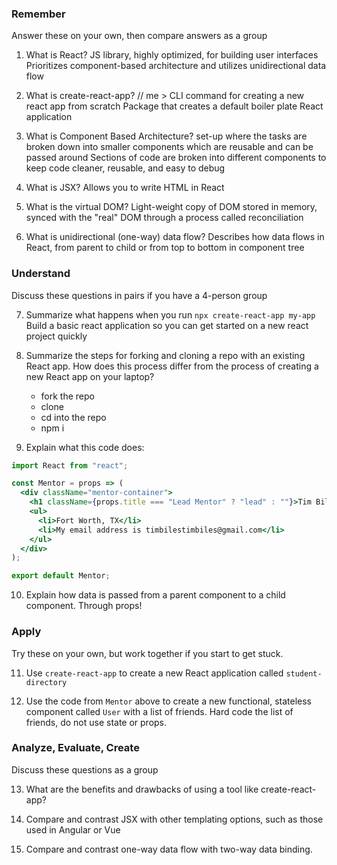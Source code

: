 ### Remember

Answer these on your own, then compare answers as a group

1.  What is React?
      JS library, highly optimized, for building user interfaces
      Prioritizes component-based architecture and utilizes unidirectional data flow

2.  What is create-react-app?
      // me > CLI command for creating a new react app from scratch
      Package that creates a default boiler plate React application


3.  What is Component Based Architecture?
      set-up where the tasks are broken down into smaller components which are reusable and can be passed around
      Sections of code are broken into different components to keep code cleaner, reusable, and easy to debug

4.  What is JSX?
      Allows you to write HTML in React

5.  What is the virtual DOM?
      Light-weight copy of DOM stored in memory, synced with the "real" DOM through a process called reconciliation

6.  What is unidirectional (one-way) data flow?
      Describes how data flows in React, from parent to child or from top to bottom in component tree

### Understand

Discuss these questions in pairs if you have a 4-person group

7.  Summarize what happens when you run `npx create-react-app my-app`
      Build a basic react application so you can get started on a new react project quickly

8.  Summarize the steps for forking and cloning a repo with an existing React app. How does this process differ from the process of creating a new React app on your laptop?
    - fork the repo
    - clone
    - cd into the repo
    - npm i

9.  Explain what this code does:

```jsx
import React from "react";

const Mentor = props => (
  <div className="mentor-container">
    <h1 className={props.title === "Lead Mentor" ? "lead" : ""}>Tim Biles</h1>
    <ul>
      <li>Fort Worth, TX</li>
      <li>My email address is timbilestimbiles@gmail.com</li>
    </ul>
  </div>
);

export default Mentor;
```

10.  Explain how data is passed from a parent component to a child component.
      Through props!

### Apply

Try these on your own, but work together if you start to get stuck.

11.  Use `create-react-app` to create a new React application called `student-directory`

12.  Use the code from `Mentor` above to create a new functional, stateless component called `User` with a list of friends. Hard code the list of friends, do not use state or props.

### Analyze, Evaluate, Create

Discuss these questions as a group

13. What are the benefits and drawbacks of using a tool like create-react-app?

14. Compare and contrast JSX with other templating options, such as those used in Angular or Vue

15. Compare and contrast one-way data flow with two-way data binding.
